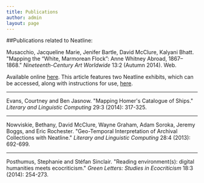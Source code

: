 ```yaml
---
title: Publications
author: admin
layout: page
---
```


##Publications related to Neatline:

Musacchio, Jacqueline Marie, Jenifer Bartle, David McClure, Kalyani Bhatt. "Mapping the “White, Marmorean Flock”: Anne Whitney Abroad, 1867–1868." *Nineteenth-Century Art Worldwide* 13:2 (Autumn 2014). Web.

Available online [here](http://www.19thc-artworldwide.org/index.php/autumn14/musacchio-introduction). This article features two Neatline exhibits, which can be accessed, along with instructions for use, [here](http://www.19thc-artworldwide.org/index.php/autumn14/musacchio-mapping-a-member-of-the-white-marmorean-flock).

***

Evans, Courtney and Ben Jasnow. "Mapping Homer's Catalogue of Ships." *Literary and Linguistic Computing* 29:3 (2014): 317-325.

***

Nowviskie, Bethany, David McClure, Wayne Graham, Adam Soroka, Jeremy Boggs, and Eric Rochester. "Geo-Temporal Interpretation of Archival Collections with Neatline." *Literary and Linguistic Computing* 28:4 (2013): 692-699.

***

Posthumus, Stephanie and Stéfan Sinclair. "Reading environment(s): digital humanities meets ecocriticism." *Green Letters: Studies in Ecocriticism* 18:3 (2014): 254-273.

